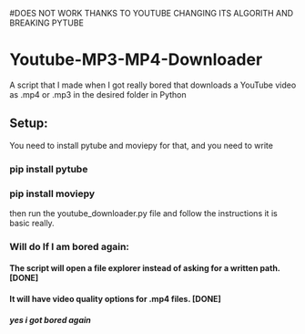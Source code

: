 #DOES NOT WORK THANKS TO YOUTUBE CHANGING ITS ALGORITH AND BREAKING PYTUBE
# Youtube-MP3-MP4-Downloader
A script that I made when I got really bored that downloads a YouTube video as .mp4 or .mp3 in the desired folder in Python

## Setup:
You need to install pytube and moviepy for that, and you need to write
### pip install pytube
### pip install moviepy

then run the youtube_downloader.py file and follow the instructions it is basic really.

### Will do If I am bored again:
#### The script will open a file explorer instead of asking for a written path. [DONE]
#### It will have video quality options for .mp4 files. [DONE]
##### yes i got bored again
